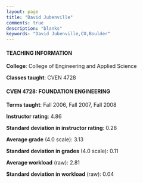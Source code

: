 ```yaml
---
layout: page
title: "David Jubenville" 
comments: true
description: "blanks"
keywords: "David Jubenville,CU,Boulder"
---
```

<head>
<script src="https://ajax.googleapis.com/ajax/libs/jquery/2.1.3/jquery.min.js"></script>
<script src="https://dl.dropboxusercontent.com/s/pc42nxpaw1ea4o9/highcharts.js?dl=0"></script>
<!-- <script src="../assets/js/highcharts.js"></script> -->
<style type="text/css">@font-face {
	font-family: "Bebas Neue";
	src: url(https://www.filehosting.org/file/details/544349/BebasNeue Regular.otf) format("opentype");
	}
	h1.Bebas { 
		font-family: "Bebas Neue", Verdana, Tahoma;
	}
</style>
</head>
	   
#### TEACHING INFORMATION

**College**: College of Engineering and Applied Science

**Classes taught**: CVEN 4728

#### CVEN 4728: FOUNDATION ENGINEERING

**Terms taught**: Fall 2006, Fall 2007, Fall 2008

**Instructor rating**: 4.86

**Standard deviation in instructor rating**: 0.28

**Average grade** (4.0 scale): 3.13

**Standard deviation in grades** (4.0 scale): 0.11

**Average workload** (raw): 2.81

**Standard deviation in workload** (raw): 0.04

